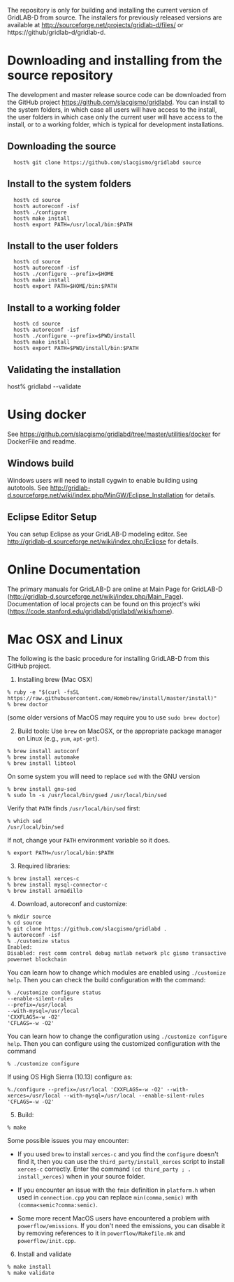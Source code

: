 The repository is only for building and installing the current version of GridLAB-D from source.  The installers for previously released versions are available at http://sourceforge.net/projects/gridlab-d/files/ or https://github/gridlab-d/gridlab-d.

# Downloading and installing from the source repository

The development and master release source code can be downloaded from the GitHub project https://github.com/slacgismo/gridlabd.  You can install to the system folders, in which case all users will have access to the install, the user folders in which case only the current user will have access to the install, or to a working folder, which is typical for development installations.

## Downloading the source

```
  host% git clone https://github.com/slacgismo/gridlabd source
```

## Install to the system folders

```
  host% cd source
  host% autoreconf -isf
  host% ./configure
  host% make install
  host% export PATH=/usr/local/bin:$PATH
```

## Install to the user folders

```
  host% cd source
  host% autoreconf -isf
  host% ./configure --prefix=$HOME
  host% make install
  host% export PATH=$HOME/bin:$PATH
```

## Install to a working folder

```
  host% cd source
  host% autoreconf -isf
  host% ./configure --prefix=$PWD/install
  host% make install
  host% export PATH=$PWD/install/bin:$PATH
```

## Validating the installation
  host% gridlabd --validate

# Using docker

See https://github.com/slacgismo/gridlabd/tree/master/utilities/docker for DockerFile and readme.

## Windows build

Windows users will need to install cygwin to enable building using autotools.
See http://gridlab-d.sourceforge.net/wiki/index.php/MinGW/Eclipse_Installation
for details.

## Eclipse Editor Setup

You can setup Eclipse as your GridLAB-D modeling editor.  See 
http://gridlab-d.sourceforge.net/wiki/index.php/Eclipse for details.

# Online Documentation

The primary manuals for GridLAB-D are online at Main Page for GridLAB-D (http://gridlab-d.sourceforge.net/wiki/index.php/Main_Page).
Documentation of local projects can be found on this project's wiki (https://code.stanford.edu/gridlabd/gridlabd/wikis/home).

# Mac OSX and Linux

The following is the basic procedure for installing GridLAB-D from this GitHub project.

1. Installing brew (Mac OSX)
~~~
% ruby -e "$(curl -fsSL https://raw.githubusercontent.com/Homebrew/install/master/install)"
% brew doctor
~~~
(some older versions of MacOS may require you to use `sudo brew doctor`)

2. Build tools:
Use `brew` on MacOSX, or the appropriate package manager on Linux (e.g., `yum`, `apt-get`).

~~~
% brew install autoconf
% brew install automake
% brew install libtool
~~~
On some system you will need to replace `sed` with the GNU version
~~~
% brew install gnu-sed
% sudo ln -s /usr/local/bin/gsed /usr/local/bin/sed
~~~
Verify that `PATH` finds `/usr/local/bin/sed` first:
~~~
% which sed
/usr/local/bin/sed
~~~
If not, change your `PATH` environment variable so it does.
~~~
% export PATH=/usr/local/bin:$PATH
~~~
3. Required libraries:
~~~
% brew install xerces-c
% brew install mysql-connector-c
% brew install armadillo
~~~

4. Download, autoreconf and customize:
~~~
% mkdir source
% cd source
% git clone https://github.com/slacgismo/gridlabd .
% autoreconf -isf
% ./customize status
Enabled:
Disabled: rest comm control debug matlab network plc gismo transactive powernet blockchain
~~~
You can learn how to change which modules are enabled using `./customize help`. Then you can check the build configuration with the command:
~~~
% ./customize configure status
--enable-silent-rules
--prefix=/usr/local
--with-mysql=/usr/local
'CXXFLAGS=-w -O2'
'CFLAGS=-w -O2'
~~~
You can learn how to change the configuration using `./customize configure help`. Then you can configure using the customized configuration with the command
~~~
% ./customize configure
~~~

If using OS High Sierra (10.13) configure as: 

~~~
%./configure --prefix=/usr/local 'CXXFLAGS=-w -O2' --with-xerces=/usr/local --with-mysql=/usr/local --enable-silent-rules 'CFLAGS=-w -O2'
~~~

5. Build:
~~~
% make
~~~

Some possible issues you may encounter:

* If you used `brew` to install `xerces-c` and you find the `configure` doesn't find it, then you can use the `third_party/install_xerces` script to install `xerces-c` correctly.  Enter the command `(cd third_party ; . install_xerces)` when in your source folder.

* If you encounter an issue with the `fmin` definition in `platform.h` when used in `connection.cpp` you can replace `min(comma,semic)` with `(comma<semic?comma:semic)`.

* Some more recent MacOS users have encountered a problem with `powerflow/emissions`.  If you don't need the emissions, you can disable it by removing references to it in `powerflow/Makefile.mk` and `powerflow/init.cpp`.

6. Install and validate
~~~
% make install
% make validate
~~~